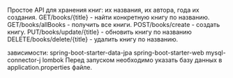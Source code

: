 Простое API для хранения книг: их названия, их автора, года их создания. GET/books/{title} - найти конкретную книгу по названию. GET/books/allBooks - получить все книги. POST/books/create - создать книгу. PUT/books/update/{title} - обновить книгу по названию DELETE/books/delete/{title} - удалить книгу по названию.

зависимости: spring-boot-starter-data-jpa spring-boot-starter-web mysql-connector-j lombok Перед запуском необходимо указать базу данных в application.properties файле.

